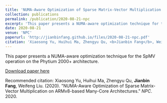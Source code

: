 ```yaml
---
title: 'NUMA-Aware Optimization of Sparse Matrix-Vector Multiplication on ARMv8-based Many-Core Architectures'
collection: publications
permalink: /publication/2020-08-21-npc
excerpt: 'This paper presents a NUMA-aware optimization technique for the SpMV operation on the Phytium 2000+ architecture.'
date: 2020-08-21
venue: 'NPC'
paperurl: 'http://jianbinfang.github.io/files/2020-08-21-npc.pdf'
citation: 'Xiaosong Yu, Huihui Ma, Zhengyu Qu, <b>Jianbin Fang</b>, Weifeng Liu. &quot;NUMA-Aware Optimization of Sparse Matrix-Vector Multiplication on ARMv8-based Many-Core Architectures.&quot; <i>NPC</i>. 2020.'
---
```

This paper presents a NUMA-aware optimization technique for the SpMV operation on the Phytium 2000+ architecture.

[Download paper here](http://jianbinfang.github.io/files/2020-08-21-npc.pdf)

Recommended citation: Xiaosong Yu, Huihui Ma, Zhengyu Qu, <b>Jianbin Fang</b>, Weifeng Liu. (2020). "NUMA-Aware Optimization of Sparse Matrix-Vector Multiplication on ARMv8-based Many-Core Architectures." <i>NPC</i>. 2020. 
